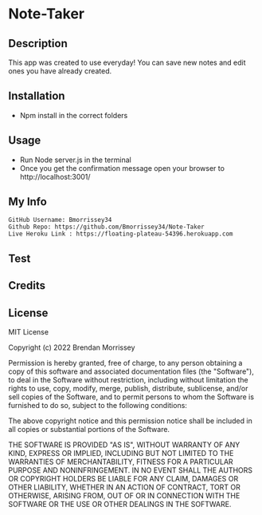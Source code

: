 # Note-Taker

## Description 

This app was created to use everyday! You can save new notes and edit ones you have already created. 

## Installation 
- Npm install in the correct folders

## Usage 
- Run Node server.js in the terminal
- Once you get the confirmation message open your browser to http://localhost:3001/

## My Info
    GitHub Username: Bmorrissey34
    Github Repo: https://github.com/Bmorrissey34/Note-Taker
    Live Heroku Link : https://floating-plateau-54396.herokuapp.com

## Test

## Credits 

## License 

MIT License

Copyright (c) 2022 Brendan Morrissey

Permission is hereby granted, free of charge, to any person obtaining a copy
of this software and associated documentation files (the "Software"), to deal
in the Software without restriction, including without limitation the rights
to use, copy, modify, merge, publish, distribute, sublicense, and/or sell
copies of the Software, and to permit persons to whom the Software is
furnished to do so, subject to the following conditions:

The above copyright notice and this permission notice shall be included in all
copies or substantial portions of the Software.

THE SOFTWARE IS PROVIDED "AS IS", WITHOUT WARRANTY OF ANY KIND, EXPRESS OR
IMPLIED, INCLUDING BUT NOT LIMITED TO THE WARRANTIES OF MERCHANTABILITY,
FITNESS FOR A PARTICULAR PURPOSE AND NONINFRINGEMENT. IN NO EVENT SHALL THE
AUTHORS OR COPYRIGHT HOLDERS BE LIABLE FOR ANY CLAIM, DAMAGES OR OTHER
LIABILITY, WHETHER IN AN ACTION OF CONTRACT, TORT OR OTHERWISE, ARISING FROM,
OUT OF OR IN CONNECTION WITH THE SOFTWARE OR THE USE OR OTHER DEALINGS IN THE
SOFTWARE.



